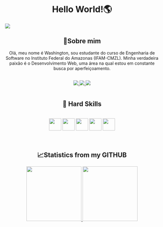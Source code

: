 <!--Head-->
<h1 align="center"> <b>Hello World!🌎</b> </h1>

<!--imagem-->
<img src="https://camo.githubusercontent.com/9e5e7795957f65ab8a2f305aaaffc4ccbbdbae2e78c66d0fe37b51c8fa6ce774/68747470733a2f2f692e696d6775722e636f6d2f34585444584f352e676966">

<!--About me-->

<h2 align="center"> 🌟Sobre mim </h2>

<p align="center"> Olá, meu nome é Washington, sou estudante do curso de Engenharia de Software no Instituto Federal do Amazonas (IFAM-CMZL). Minha verdadeira paixão é o Desenvolvimento Web, uma área na qual estou em constante busca por aperfeiçoamento. </p>

<br>

<!--Redes Sociais-->
<div align="center">
          <a href="https://www.linkedin.com/in/ferreiraashi?utm_source=share&utm_campaign=share_via&utm_content=profile&utm_medium=android_app">
          <img src="https://img.shields.io/badge/LinkedIn-0077B5?style=for-the-badge&logo=linkedin&logoColor=white"/>
          </a>
          <a href="https://instagram.com/ferreiraashi?igshid=NGVhN2U2NjQ0Yg==">
          <img src="https://img.shields.io/badge/Instagram-E4405F?style=for-the-badge&logo=instagram&logoColor=white"/>
          </a>
           <a href="https://open.spotify.com/user/ff7vinbqt23ass08uik508rx4?si=uxdqUvE1Rmy7isAkfbMn9g">
          <img src="https://img.shields.io/badge/Spotify-1ED760?&style=for-the-badge&logo=spotify&logoColor=white"/>
          </a>
</div>

<br>

<h2 align="center"> 🦾 Hard Skills </h2>
<br>

<div align="center">
<img src="https://cdn.jsdelivr.net/gh/devicons/devicon/icons/html5/html5-original.svg" width="40" height="40"/> <img src="https://cdn.jsdelivr.net/gh/devicons/devicon/icons/css3/css3-original.svg" width="40" heigth="40"/>
<img src="https://cdn.jsdelivr.net/gh/devicons/devicon/icons/javascript/javascript-original.svg" width="40" heigth="40"/> <img src="https://cdn.jsdelivr.net/gh/devicons/devicon/icons/react/react-original.svg" width="40" heigth="40"/> <img src="https://cdn.jsdelivr.net/gh/devicons/devicon/icons/git/git-original.svg" width="40" heigth="40"/>
</div>

<br>
<br>

<h2 align="center"> 📈Statistics from my GITHUB </h2>
<div align="center">
<a href="https://github.com/ferreiraashi">
<img loading="lazy" height="180em" src="https://github-readme-stats.vercel.app/api?username=ferreiraashi&show_icons=true&theme=radical"/>
<img loading="lazy" height="180em" src="https://github-readme-stats.vercel.app/api/top-langs/?username=ferreiraashi&layout=compact&langs_count=7&theme=radical"/>
</div>
